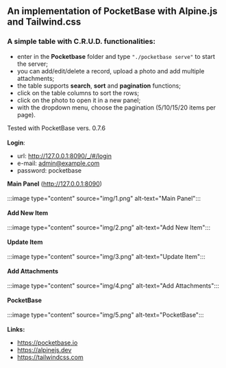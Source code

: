 ## An implementation of PocketBase with Alpine.js and Tailwind.css

### A simple table with C.R.U.D. functionalities:

- enter in the **Pocketbase** folder and type `"./pocketbase serve"` to start the server;
- you can add/edit/delete a record, upload a photo and add multiple attachments;
- the table supports **search**, **sort** and **pagination** functions;
- click on the table columns to sort the rows;
- click on the photo to open it in a new panel;
- with the dropdown menu, choose the pagination (5/10/15/20 items per page).

Tested with PocketBase vers. 0.7.6
\
\
**Login**: 
- url: http://127.0.0.1:8090/_/#/login
- e-mail: admin@example.com
- password: pocketbase

**Main Panel** (http://127.0.0.1:8090)
\
\
:::image type="content" source="img/1.png" alt-text="Main Panel":::
\
\
**Add New Item**
\
\
:::image type="content" source="img/2.png" alt-text="Add New Item":::
\
\
**Update Item**
\
\
:::image type="content" source="img/3.png" alt-text="Update Item":::
\
\
**Add Attachments**
\
\
:::image type="content" source="img/4.png" alt-text="Add Attachments":::
\
\
**PocketBase**
\
\
:::image type="content" source="img/5.png" alt-text="PocketBase":::
\
\
**Links:**
- https://pocketbase.io
- https://alpinejs.dev
- https://tailwindcss.com
